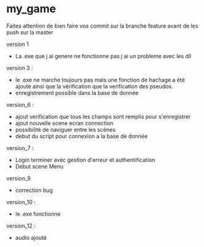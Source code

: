 # my_game

Faites attention de bien faire vos commit sur la branche feature avant de les push sur la master

version 1

- La .exe que j ai genere ne fonctionne pas j ai un probleme avec les dll

version 3 :

- le .exe ne marche toujours pas mais une fonction de hachage a été ajouté ainsi que la vérification que la verification des pseudos.
- enregistrement possible dans la base de donnée

version_6 :
- ajout verification que tous les champs sont remplis pour s'enregistrer
- ajout nouvelle scene ecran connection
- possibilité de naviguer entre les scènes
- debut du script pour connexion a la base de donnée

version_7 :
- Login terminer avec gestion d'erreur et authentification
- Debut scene Menu

version_9
- correction bug

version_10 :

- le .exe fonctionne

version_12 :

- audio ajouté

